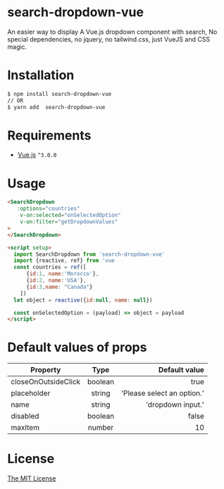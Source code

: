 # search-dropdown-vue

An easier way to display A Vue.js dropdown component with search,
No special dependencies, no jquery, no tailwind.css, just VueJS and CSS magic.

# Installation

```bash
$ npm install search-dropdown-vue
// OR
$ yarn add  search-dropdown-vue
```

# Requirements

- [Vue.js](https://github.com/vuejs/vue-next) `^3.0.0`

# Usage

```html
<SearchDropdown
   :options="countries"
    v-on:selected="onSelectedOption"
    v-on:filter="getDropdownValues"
>
</SearchDropdown>

<script setup>
  import SearchDropdown from 'search-dropdown-vue'
  import {reactive, ref} from 'vue
  const countries = ref([
      {id:1, name:'Morocco'},
      {id:2, name:'USA'},
      {id:3,name: "Canada"}
    ])
  let object = reactive({id:null, name: null})

  const onSelectedOption = (payload) => object = payload
</script>
```

# Default values of props

| Property            |  Type   |              Default value |
| ------------------- | :-----: | -------------------------: |
| closeOnOutsideClick | boolean |                       true |
| placeholder         | string  | 'Please select an option.' |
| name                | string  |          'dropdown input.' |
| disabled            | boolean |                      false |
| maxItem             | number  |                         10 |

# License

[The MIT License](http://opensource.org/licenses/MIT)

